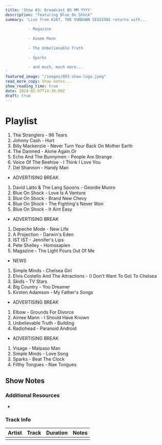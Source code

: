 ```yaml
---
title: 'Show #3: Broadcast DD MM YYYY'
description: "featuring Blue On Shock"
summary: 'Live from K107, THE SUNDOWN SESSIONS returns with...
 
          - Magazine
                    
          - Aimee Mann 
          
          - The Unbelievable Truth
          
          - Sparks
          
          - and much, much more...
'
featured_image: "/images/003-show-logo.jpeg"
read_more_copy: Show notes...
show_reading_time: true
date: 2024-02-07T14:30:09Z
draft: true
---
```


# Playlist

1. The Stranglers - 96 Tears
2. Johnny Cash - Hurt
3. Billy Mackenzie - Never Turn Your Back On Mother Earth
4. The Damned - Alone Again Or
5. Echo And The Bunnymen - People Are Strange
6. Voice Of The Beehive - I Think I Love You
7. Del Shannon - Handy Man

- ADVERTISING BREAK

1. David Latto & The Lang Spoons - Geordie Munro
2. Blue On Shock - Love Is A Venture
3. Blue On Shock - Brand New Chevy
4. Blue On Shock - The Fighting's Never Won
5. Blue On Shock - It Aint Easy

- ADVERTISING BREAK

1. Depeche Mode - New Life
2. A Projection - Darwin's Eden
3. IST IST - Jennifer's Lips
4. Pete Shelley - Homosapien
5. Magazine - The Light Pours Out Of Me

- NEWS

1. Simple Minds - Chelsea Girl
2. Elvis Costello And The Attractions - (I Don't Want To Go) To Chelsea
3. Skids - TV Stars
4. Big Country - You Dreamer
5. Kirsten Adamson - My Father's Songs

- ADVERTISING BREAK

1. Elbow - Grounds For Divorce
2. Aimee Mann - I Should Have Known
3. Unbelievable Truth - Building
4. Radiohead - Paranoid Android

- ADVERTISING BREAK

1. Visage - Malpaso Man
2. Simple Minds - Love Song
3. Sparks - Beat The Clock
4. Filthy Tongues - Nae Tongues

## Show Notes

### Additional Resources

- 

### Track Info

| Artist | Track | Duration | Notes |
|--------|-------|----------|-------|
|        |       |          |       |
